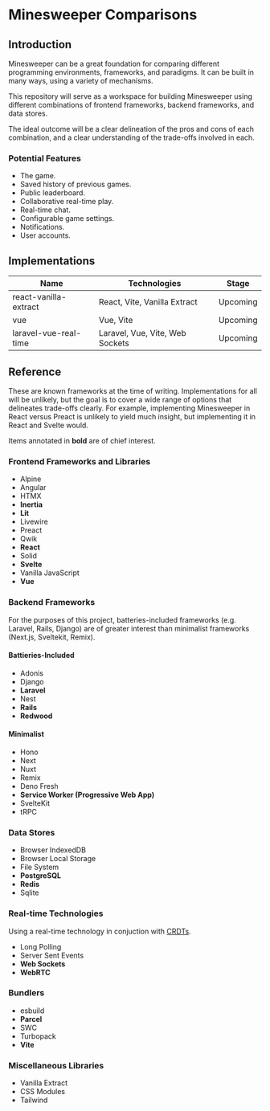 # Minesweeper Comparisons

## Introduction

Minesweeper can be a great foundation for comparing different programming environments, frameworks, and paradigms. It can be built in many ways, using a variety of mechanisms.

This repository will serve as a workspace for building Minesweeper using different combinations of frontend frameworks, backend frameworks, and data stores.

The ideal outcome will be a clear delineation of the pros and cons of each combination, and a clear understanding of the trade-offs involved in each.

### Potential Features

- The game.
- Saved history of previous games.
- Public leaderboard.
- Collaborative real-time play.
- Real-time chat.
- Configurable game settings.
- Notifications.
- User accounts.

## Implementations

| Name                  | Technologies                    | Stage    |
| --------------------- | ------------------------------- | -------- |
| react-vanilla-extract | React, Vite, Vanilla Extract    | Upcoming |
| vue                   | Vue, Vite                       | Upcoming |
| laravel-vue-real-time | Laravel, Vue, Vite, Web Sockets | Upcoming |

## Reference

These are known frameworks at the time of writing. Implementations for all will be unlikely, but the goal is to cover a wide range of options that delineates trade-offs clearly. For example, implementing Minesweeper in React versus Preact is unlikely to yield much insight, but implementing it in React and Svelte would.

Items annotated in **bold** are of chief interest.

### Frontend Frameworks and Libraries

- Alpine
- Angular
- HTMX
- **Inertia**
- **Lit**
- Livewire
- Preact
- Qwik
- **React**
- Solid
- **Svelte**
- Vanilla JavaScript
- **Vue**

### Backend Frameworks

For the purposes of this project, batteries-included frameworks (e.g. Laravel, Rails, Django) are of greater interest than minimalist frameworks (Next.js, Sveltekit, Remix).

#### Battieries-Included

- Adonis
- Django
- **Laravel**
- Nest
- **Rails**
- **Redwood**

#### Minimalist

- Hono
- Next
- Nuxt
- Remix
- Deno Fresh
- **Service Worker (Progressive Web App)**
- SvelteKit
- tRPC

### Data Stores

- Browser IndexedDB
- Browser Local Storage
- File System
- **PostgreSQL**
- **Redis**
- Sqlite

### Real-time Technologies

Using a real-time technology in conjuction with [CRDTs][crdt-wikipedia].

- Long Polling
- Server Sent Events
- **Web Sockets**
- **WebRTC**

### Bundlers

- esbuild
- **Parcel**
- SWC
- Turbopack
- **Vite**

### Miscellaneous Libraries

- Vanilla Extract
- CSS Modules
- Tailwind

[crdt-wikipedia]: https://en.wikipedia.org/wiki/Conflict-free_replicated_data_type
